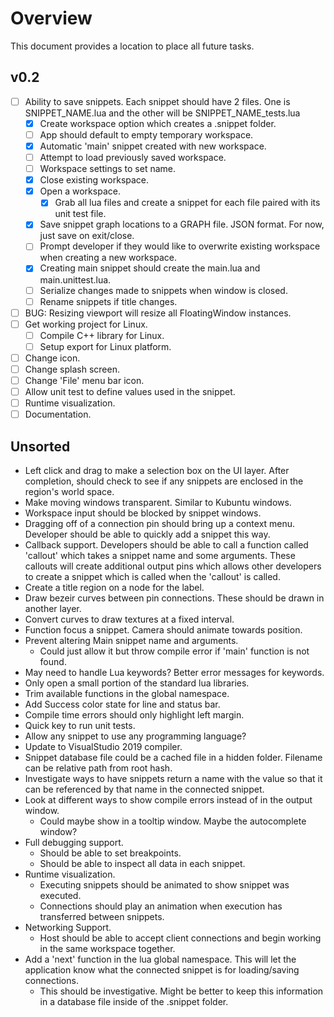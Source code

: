 # Overview
This document provides a location to place all future tasks.

## v0.2
- [ ] Ability to save snippets. Each snippet should have 2 files. One is SNIPPET_NAME.lua and the other will be SNIPPET_NAME_tests.lua
	- [x] Create workspace option which creates a .snippet folder.
	- [ ] App should default to empty temporary workspace.
	- [x] Automatic 'main' snippet created with new workspace.
	- [ ] Attempt to load previously saved workspace.
	- [ ] Workspace settings to set name.
	- [x] Close existing workspace.
	- [x] Open a workspace.
		- [x] Grab all lua files and create a snippet for each file paired with its unit test file.
	- [x] Save snippet graph locations to a GRAPH file. JSON format. For now, just save on exit/close.
	- [ ] Prompt developer if they would like to overwrite existing workspace when creating a new workspace.
	- [x] Creating main snippet should create the main.lua and main.unittest.lua.
	- [ ] Serialize changes made to snippets when window is closed.
	- [ ] Rename snippets if title changes.
- [ ] BUG: Resizing viewport will resize all FloatingWindow instances.
- [ ] Get working project for Linux.
	- [ ] Compile C++ library for Linux.
	- [ ] Setup export for Linux platform.
- [ ] Change icon.
- [ ] Change splash screen.
- [ ] Change 'File' menu bar icon.
- [ ] Allow unit test to define values used in the snippet.
- [ ] Runtime visualization.
- [ ] Documentation.

## Unsorted
* Left click and drag to make a selection box on the UI layer. After completion, should check to see if any snippets are enclosed in the region's world space.
* Make moving windows transparent. Similar to Kubuntu windows.
* Workspace input should be blocked by snippet windows.
* Dragging off of a connection pin should bring up a context menu. Developer should be able to quickly add a snippet this way.
* Callback support. Developers should be able to call a function called 'callout' which takes a snippet name and some arguments. These callouts will create additional output pins which allows other developers to create a snippet which is called when the 'callout' is called.
* Create a title region on a node for the label.
* Draw bezeir curves between pin connections. These should be drawn in another layer.
* Convert curves to draw textures at a fixed interval.
* Function focus a snippet. Camera should animate towards position.
* Prevent altering Main snippet name and arguments.
	* Could just allow it but throw compile error if 'main' function is not found.
* May need to handle Lua keywords? Better error messages for keywords.
* Only open a small portion of the standard lua libraries.
* Trim available functions in the global namespace.
* Add Success color state for line and status bar.
* Compile time errors should only highlight left margin.
* Quick key to run unit tests.
* Allow any snippet to use any programming language?
* Update to VisualStudio 2019 compiler.
* Snippet database file could be a cached file in a hidden folder. Filename can be relative path from root hash.
* Investigate ways to have snippets return a name with the value so that it can be referenced by that name in the connected snippet.
* Look at different ways to show compile errors instead of in the output window.
	* Could maybe show in a tooltip window. Maybe the autocomplete window?
* Full debugging support.
	* Should be able to set breakpoints.
	* Should be able to inspect all data in each snippet.
* Runtime visualization.
	* Executing snippets should be animated to show snippet was executed.
	* Connections should play an animation when execution has transferred between snippets.
* Networking Support.
	* Host should be able to accept client connections and begin working in the same workspace together.
* Add a 'next' function in the lua global namespace. This will let the application know what the connected snippet is for loading/saving connections.
	* This should be investigative. Might be better to keep this information in a database file inside of the .snippet folder.